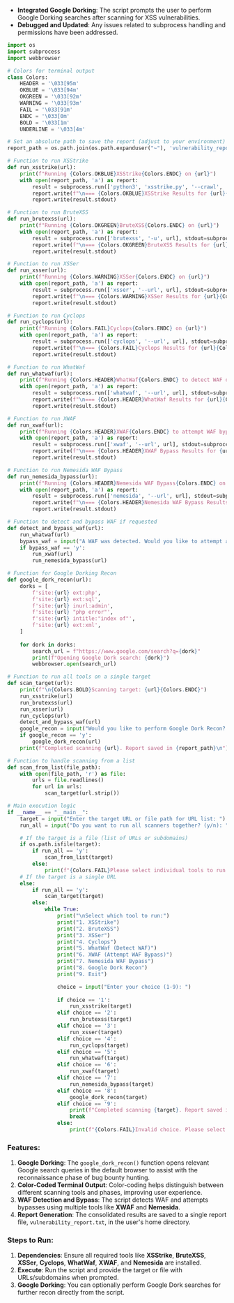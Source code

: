 
- **Integrated Google Dorking**: The script prompts the user to perform Google Dorking searches after scanning for XSS vulnerabilities.
- **Debugged and Updated**: Any issues related to subprocess handling and permissions have been addressed.

```python
import os
import subprocess
import webbrowser

# Colors for terminal output
class Colors:
    HEADER = '\033[95m'
    OKBLUE = '\033[94m'
    OKGREEN = '\033[92m'
    WARNING = '\033[93m'
    FAIL = '\033[91m'
    ENDC = '\033[0m'
    BOLD = '\033[1m'
    UNDERLINE = '\033[4m'

# Set an absolute path to save the report (adjust to your environment)
report_path = os.path.join(os.path.expanduser("~"), 'vulnerability_report.txt')

# Function to run XSStrike
def run_xsstrike(url):
    print(f"Running {Colors.OKBLUE}XSStrike{Colors.ENDC} on {url}")
    with open(report_path, 'a') as report:
        result = subprocess.run(['python3', 'xsstrike.py', '--crawl', '--url', url], stdout=subprocess.PIPE, text=True)
        report.write(f"\n=== {Colors.OKBLUE}XSStrike Results for {url}{Colors.ENDC} ===\n")
        report.write(result.stdout)

# Function to run BruteXSS
def run_brutexss(url):
    print(f"Running {Colors.OKGREEN}BruteXSS{Colors.ENDC} on {url}")
    with open(report_path, 'a') as report:
        result = subprocess.run(['brutexss', '-u', url], stdout=subprocess.PIPE, text=True)
        report.write(f"\n=== {Colors.OKGREEN}BruteXSS Results for {url}{Colors.ENDC} ===\n")
        report.write(result.stdout)

# Function to run XSSer
def run_xsser(url):
    print(f"Running {Colors.WARNING}XSSer{Colors.ENDC} on {url}")
    with open(report_path, 'a') as report:
        result = subprocess.run(['xsser', '--url', url], stdout=subprocess.PIPE, text=True)
        report.write(f"\n=== {Colors.WARNING}XSSer Results for {url}{Colors.ENDC} ===\n")
        report.write(result.stdout)

# Function to run Cyclops
def run_cyclops(url):
    print(f"Running {Colors.FAIL}Cyclops{Colors.ENDC} on {url}")
    with open(report_path, 'a') as report:
        result = subprocess.run(['cyclops', '--url', url], stdout=subprocess.PIPE, text=True)
        report.write(f"\n=== {Colors.FAIL}Cyclops Results for {url}{Colors.ENDC} ===\n")
        report.write(result.stdout)

# Function to run WhatWaf
def run_whatwaf(url):
    print(f"Running {Colors.HEADER}WhatWaf{Colors.ENDC} to detect WAF on {url}")
    with open(report_path, 'a') as report:
        result = subprocess.run(['whatwaf', '--url', url], stdout=subprocess.PIPE, text=True)
        report.write(f"\n=== {Colors.HEADER}WhatWaf Results for {url}{Colors.ENDC} ===\n")
        report.write(result.stdout)

# Function to run XWAF
def run_xwaf(url):
    print(f"Running {Colors.HEADER}XWAF{Colors.ENDC} to attempt WAF bypass on {url}")
    with open(report_path, 'a') as report:
        result = subprocess.run(['xwaf', '--url', url], stdout=subprocess.PIPE, text=True)
        report.write(f"\n=== {Colors.HEADER}XWAF Bypass Results for {url}{Colors.ENDC} ===\n")
        report.write(result.stdout)

# Function to run Nemesida WAF Bypass
def run_nemesida_bypass(url):
    print(f"Running {Colors.HEADER}Nemesida WAF Bypass{Colors.ENDC} on {url}")
    with open(report_path, 'a') as report:
        result = subprocess.run(['nemesida', '--url', url], stdout=subprocess.PIPE, text=True)
        report.write(f"\n=== {Colors.HEADER}Nemesida WAF Bypass Results for {url}{Colors.ENDC} ===\n")
        report.write(result.stdout)

# Function to detect and bypass WAF if requested
def detect_and_bypass_waf(url):
    run_whatwaf(url)
    bypass_waf = input("A WAF was detected. Would you like to attempt a bypass? (y/n): ").lower()
    if bypass_waf == 'y':
        run_xwaf(url)
        run_nemesida_bypass(url)

# Function for Google Dorking Recon
def google_dork_recon(url):
    dorks = [
        f'site:{url} ext:php',
        f'site:{url} ext:sql',
        f'site:{url} inurl:admin',
        f'site:{url} "php error"',
        f'site:{url} intitle:"index of"',
        f'site:{url} ext:xml',
    ]
    
    for dork in dorks:
        search_url = f"https://www.google.com/search?q={dork}"
        print(f"Opening Google Dork search: {dork}")
        webbrowser.open(search_url)

# Function to run all tools on a single target
def scan_target(url):
    print(f"\n{Colors.BOLD}Scanning target: {url}{Colors.ENDC}")
    run_xsstrike(url)
    run_brutexss(url)
    run_xsser(url)
    run_cyclops(url)
    detect_and_bypass_waf(url)
    google_recon = input("Would you like to perform Google Dork Recon? (y/n): ").lower()
    if google_recon == 'y':
        google_dork_recon(url)
    print(f"Completed scanning {url}. Report saved in {report_path}\n")

# Function to handle scanning from a list
def scan_from_list(file_path):
    with open(file_path, 'r') as file:
        urls = file.readlines()
        for url in urls:
            scan_target(url.strip())

# Main execution logic
if __name__ == "__main__":
    target = input("Enter the target URL or file path for URL list: ")
    run_all = input("Do you want to run all scanners together? (y/n): ").lower()

    # If the target is a file (list of URLs or subdomains)
    if os.path.isfile(target):
        if run_all == 'y':
            scan_from_list(target)
        else:
            print(f"{Colors.FAIL}Please select individual tools to run for each target in the list.{Colors.ENDC}")
    # If the target is a single URL
    else:
        if run_all == 'y':
            scan_target(target)
        else:
            while True:
                print("\nSelect which tool to run:")
                print("1. XSStrike")
                print("2. BruteXSS")
                print("3. XSSer")
                print("4. Cyclops")
                print("5. WhatWaf (Detect WAF)")
                print("6. XWAF (Attempt WAF Bypass)")
                print("7. Nemesida WAF Bypass")
                print("8. Google Dork Recon")
                print("9. Exit")

                choice = input("Enter your choice (1-9): ")
                
                if choice == '1':
                    run_xsstrike(target)
                elif choice == '2':
                    run_brutexss(target)
                elif choice == '3':
                    run_xsser(target)
                elif choice == '4':
                    run_cyclops(target)
                elif choice == '5':
                    run_whatwaf(target)
                elif choice == '6':
                    run_xwaf(target)
                elif choice == '7':
                    run_nemesida_bypass(target)
                elif choice == '8':
                    google_dork_recon(target)
                elif choice == '9':
                    print(f"Completed scanning {target}. Report saved in {report_path}")
                    break
                else:
                    print(f"{Colors.FAIL}Invalid choice. Please select again.{Colors.ENDC}")
```

### Features:
1. **Google Dorking**: The `google_dork_recon()` function opens relevant Google search queries in the default browser to assist with the reconnaissance phase of bug bounty hunting.
2. **Color-Coded Terminal Output**: Color-coding helps distinguish between different scanning tools and phases, improving user experience.
3. **WAF Detection and Bypass**: The script detects WAF and attempts bypasses using multiple tools like **XWAF** and **Nemesida**.
4. **Report Generation**: The consolidated results are saved to a single report file, `vulnerability_report.txt`, in the user's home directory.

### Steps to Run:
1. **Dependencies**: Ensure all required tools like **XSStrike**, **BruteXSS**, **XSSer**, **Cyclops**, **WhatWaf**, **XWAF**, and **Nemesida** are installed.
2. **Execute**: Run the script and provide the target or file with URLs/subdomains when prompted.
3. **Google Dorking**: You can optionally perform Google Dork searches for further recon directly from the script.
